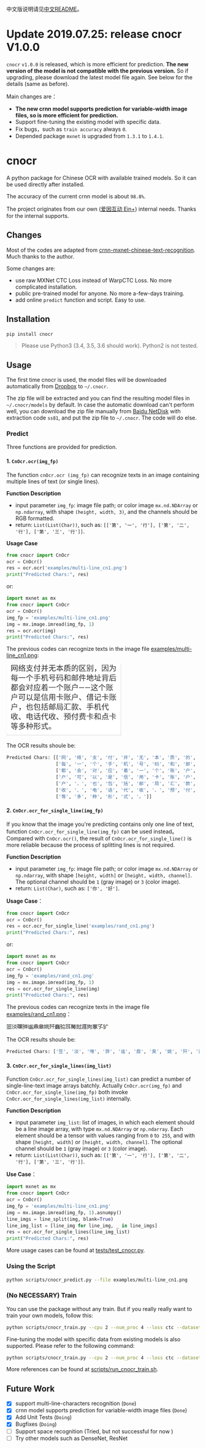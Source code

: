 中文版说明请见[中文README](./README_cn.md)。



# Update 2019.07.25: release cnocr V1.0.0

`cnocr` `v1.0.0` is released, which is more efficient for prediction. **The new version of the model is not compatible with the previous version.** So if upgrading, please download the latest model file again. See below for the details (same as before).



Main changes are：

-  **The new crnn model supports prediction for variable-width image files, so is more efficient for prediction.**
-  Support fine-tuning the existing model with specific data.
-  Fix bugs，such as `train accuracy` always `0`.
-  Depended package `mxnet` is upgraded from `1.3.1`  to `1.4.1`.



# cnocr

A python package for Chinese OCR with available trained models.
So it can be used directly after installed.

The accuracy of the current crnn model is about `98.8%`.

The project originates from our own ([爱因互动 Ein+](https://einplus.cn)) internal needs.
Thanks for the internal supports.

## Changes

Most of the codes are adapted from [crnn-mxnet-chinese-text-recognition](https://github.com/diaomin/crnn-mxnet-chinese-text-recognition).
Much thanks to the author.

Some changes are:

* use raw MXNet CTC Loss instead of WarpCTC Loss. No more complicated installation.
* public pre-trained model for anyone. No more a-few-days training.
* add online `predict` function and script. Easy to use.

## Installation

```bash
pip install cnocr
```

> Please use Python3 (3.4, 3.5, 3.6 should work). Python2 is not tested.

## Usage

The first time cnocr is used, the model files will be downloaded automatically from 
[Dropbox](https://www.dropbox.com/s/7w8l3mk4pvkt34w/cnocr-models-v1.0.0.zip?dl=0) to `~/.cnocr`. 

The zip file will be extracted and you can find the resulting model files in `~/.cnocr/models` by default.
In case the automatic download can't perform well, you can download the zip file manually 
from [Baidu NetDisk](https://pan.baidu.com/s/1DWV3H2UWmzOU6d48UbTYVw) with extraction code `ss81`, and put the zip file to `~/.cnocr`. The code will do else.



### Predict

Three functions are provided for prediction.



#### 1. `CnOcr.ocr(img_fp)`

The function `cnOcr.ocr (img_fp)` can recognize texts in an image containing multiple lines of text (or single lines).



**Function Description**

- input parameter `img_fp`: image file path; or color image `mx.nd.NDArray` or `np.ndarray`, with shape `(height, width, 3)`, and the channels should be RGB formatted.
- return: `List(List(Char))`,  such as:  `[['第', '一', '行'], ['第', '二', '行'], ['第', '三', '行']]`.
  



**Usage Case**


```python
from cnocr import CnOcr
ocr = CnOcr()
res = ocr.ocr('examples/multi-line_cn1.png')
print("Predicted Chars:", res)
```

or:

```python
import mxnet as mx
from cnocr import CnOcr
ocr = CnOcr()
img_fp = 'examples/multi-line_cn1.png'
img = mx.image.imread(img_fp, 1)
res = ocr.ocr(img)
print("Predicted Chars:", res)
```

The previous codes can recognize texts in the image file [examples/multi-line_cn1.png](./examples/multi-line_cn1.png):

![examples/multi-line_cn1.png](./examples/multi-line_cn1.png)

The OCR results shoule be:

```bash
Predicted Chars: [['网', '络', '支', '付', '并', '无', '本', '质', '的', '区', '别', '，', '因', '为'],
                  ['每', '一', '个', '手', '机', '号', '码', '和', '邮', '件', '地', '址', '背', '后'],
                  ['都', '会', '对', '应', '着', '一', '个', '账', '户', '一', '―', '这', '个', '账'],
                  ['户', '可', '以', '是', '信', '用', '卡', '账', '户', '、', '借', '记', '卡', '账'],
                  ['户', '，', '也', '包', '括', '邮', '局', '汇', '款', '、', '手', '机', '代'],
                  ['收', '、', '电', '话', '代', '收', '、', '预', '付', '费', '卡', '和', '点', '卡'],
                  ['等', '多', '种', '形', '式', '。']]
```

#### 2. `CnOcr.ocr_for_single_line(img_fp)`

If you know that the image you're predicting contains only one line of text, function `CnOcr.ocr_for_single_line(img_fp)` can be used instead。Compared with `CnOcr.ocr()`, the result of `CnOcr.ocr_for_single_line()` is more reliable because the process of splitting lines is not required. 



**Function Description**

- input parameter `img_fp`: image file path; or color image `mx.nd.NDArray` or `np.ndarray`, with shape `[height, width]` or `[height, width, channel]`.  The optional channel should be `1` (gray image) or `3` (color image).
- return: `List(Char)`,  such as:  `['你', '好']`.



**Usage Case**：

```python
from cnocr import CnOcr
ocr = CnOcr()
res = ocr.ocr_for_single_line('examples/rand_cn1.png')
print("Predicted Chars:", res)
```

or:

```python
import mxnet as mx
from cnocr import CnOcr
ocr = CnOcr()
img_fp = 'examples/rand_cn1.png'
img = mx.image.imread(img_fp, 1)
res = ocr.ocr_for_single_line(img)
print("Predicted Chars:", res)
```


The previous codes can recognize texts in the image file  [examples/rand_cn1.png](./examples/rand_cn1.png)：

![examples/rand_cn1.png](./examples/rand_cn1.png)

The OCR results shoule be:

```bash
Predicted Chars: ['笠', '淡', '嘿', '骅', '谧', '鼎', '臭', '姚', '歼', '蠢', '驼', '耳', '裔', '挝', '涯', '狗', '蒽', '子', '犷'] 
```

#### 3. `CnOcr.ocr_for_single_lines(img_list)`

Function `CnOcr.ocr_for_single_lines(img_list)` can predict a number of single-line-text image arrays batchly. Actually `CnOcr.ocr(img_fp)` and `CnOcr.ocr_for_single_line(img_fp)` both invoke `CnOcr.ocr_for_single_lines(img_list)` internally.



**Function Description**

- input parameter `img_list`: list of images, in which each element should be a line image array,  with type `mx.nd.NDArray` or `np.ndarray`.  Each element should be a tensor with values ranging from `0` to` 255`, and with shape `[height, width]` or `[height, width, channel]`.  The optional channel should be `1` (gray image) or `3` (color image).
- return: `List(List(Char))`,  such as:  `[['第', '一', '行'], ['第', '二', '行'], ['第', '三', '行']]`.



**Use Case**：

```python
import mxnet as mx
from cnocr import CnOcr
ocr = CnOcr()
img_fp = 'examples/multi-line_cn1.png'
img = mx.image.imread(img_fp, 1).asnumpy()
line_imgs = line_split(img, blank=True)
line_img_list = [line_img for line_img, _ in line_imgs]
res = ocr.ocr_for_single_lines(line_img_list)
print("Predicted Chars:", res)
```

More usage cases can be found at [tests/test_cnocr.py](./tests/test_cnocr.py).


### Using  the Script

```bash
python scripts/cnocr_predict.py --file examples/multi-line_cn1.png
```



### (No NECESSARY) Train

You can use the package without any train. But if you really really want to train your own models, follow this:

```bash
python scripts/cnocr_train.py --cpu 2 --num_proc 4 --loss ctc --dataset cn_ocr
```



Fine-tuning the model with specific data from existing models is also supported. Please refer to the following command:

```bash
python scripts/cnocr_train.py --cpu 2 --num_proc 4 --loss ctc --dataset cn_ocr --load_epoch 20
```



More references can be found at  [scripts/run_cnocr_train.sh](./scripts/run_cnocr_train.sh).



## Future Work

* [x] support multi-line-characters recognition (`Done`)
* [x] crnn model supports prediction for variable-width image files (`Done`)
* [x] Add Unit Tests  (`Doing`)
* [x]  Bugfixes  (`Doing`)
* [ ] Support space recognition (Tried, but not successful for now )
* [ ] Try other models such as DenseNet, ResNet

